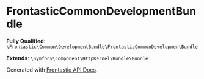 #  FrontasticCommonDevelopmentBundle

**Fully Qualified**: [`\Frontastic\Common\DevelopmentBundle\FrontasticCommonDevelopmentBundle`](../../../src/php/DevelopmentBundle/FrontasticCommonDevelopmentBundle.php)

**Extends**: `\Symfony\Component\HttpKernel\Bundle\Bundle`

Generated with [Frontastic API Docs](https://github.com/FrontasticGmbH/apidocs).
